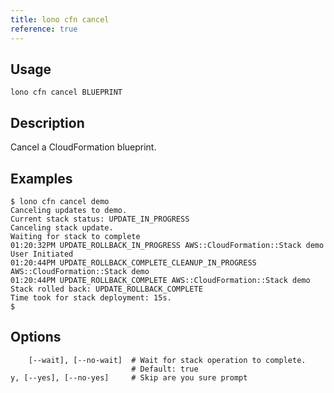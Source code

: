 ```yaml
---
title: lono cfn cancel
reference: true
---
```


## Usage

    lono cfn cancel BLUEPRINT

## Description

Cancel a CloudFormation blueprint.

## Examples

    $ lono cfn cancel demo
    Canceling updates to demo.
    Current stack status: UPDATE_IN_PROGRESS
    Canceling stack update.
    Waiting for stack to complete
    01:20:32PM UPDATE_ROLLBACK_IN_PROGRESS AWS::CloudFormation::Stack demo User Initiated
    01:20:44PM UPDATE_ROLLBACK_COMPLETE_CLEANUP_IN_PROGRESS AWS::CloudFormation::Stack demo
    01:20:44PM UPDATE_ROLLBACK_COMPLETE AWS::CloudFormation::Stack demo
    Stack rolled back: UPDATE_ROLLBACK_COMPLETE
    Time took for stack deployment: 15s.
    $


## Options

```
    [--wait], [--no-wait]  # Wait for stack operation to complete.
                           # Default: true
y, [--yes], [--no-yes]     # Skip are you sure prompt
```

